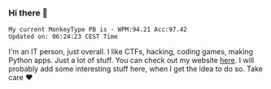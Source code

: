### Hi there 👋
<!-- PB START -->
```
My current MonkeyType PB is - WPM:94.21 Acc:97.42
Updated on: 06:24:23 CEST Time
```
<!-- PB END -->
I'm an IT person, just overall. I like CTFs, hacking, coding games, making Python apps. Just a lot of stuff.
You can check out my website [here](https://skill3472.github.io/).
I will probably add some interesting stuff here, when I get the idea to do so. Take care ❤️
